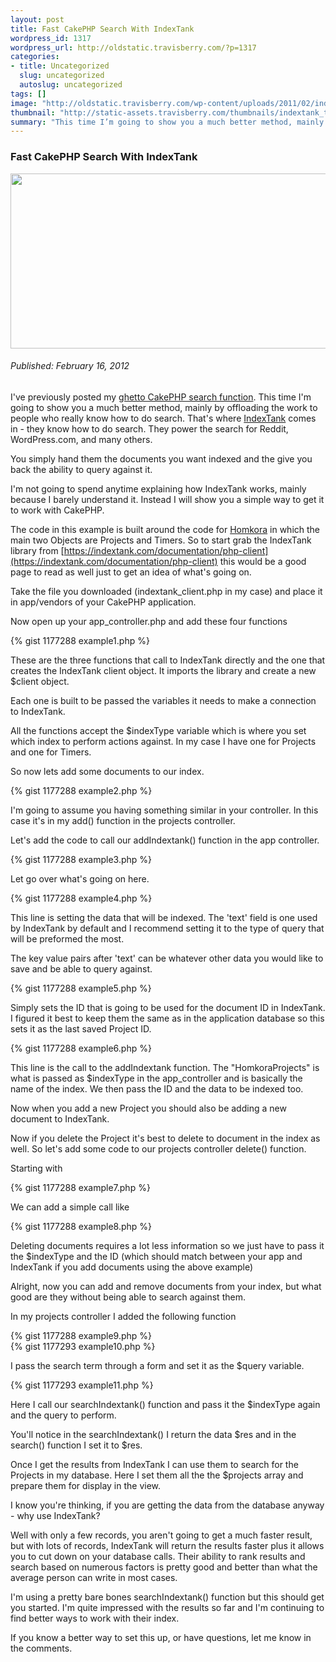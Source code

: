 ```yaml
--- 
layout: post
title: Fast CakePHP Search With IndexTank
wordpress_id: 1317
wordpress_url: http://oldstatic.travisberry.com/?p=1317
categories: 
- title: Uncategorized
  slug: uncategorized
  autoslug: uncategorized
tags: []
image: "http://oldstatic.travisberry.com/wp-content/uploads/2011/02/indextank.jpg"
thumbnail: "http://static-assets.travisberry.com/thumbnails/indextank_thumb.jpg"
summary: "This time I’m going to show you a much better method, mainly by offloading the work to people who really know how to do search."
---
```

<article class="post clearfix">
  <h3>Fast CakePHP Search With IndexTank</h3>
  <a href="http://commons.wikimedia.org/wiki/File:Marines-tank-Korea-19530705.JPEG" class="postImageLink"><img src="http://oldstatic.travisberry.com/wp-content/uploads/2011/02/indextank.jpg" alt="" class="thumbnail alignleft" width=640 height=280 /></a>
  <h6>Published: February 16, 2012</h6>

I've previously posted my [ghetto CakePHP search function](http://oldstatic.travisberry.com/2010/06/create-a-ghetto-but-functional-search-function-for-cakephp/). This time I'm going to show you a much better method, mainly by offloading the work to people who really know how to do search. That's where [IndexTank](http://indextank.com/) comes in - they know how to do search. They power the search for Reddit, WordPress.com, and many others.

You simply hand them the documents you want indexed and the give you back the ability to query against it.

I'm not going to spend anytime explaining how IndexTank works, mainly because I barely understand it. Instead I will show you a simple way to get it to work with CakePHP.

The code in this example is built around the code for [Homkora](http://homkora.com) in which the main two Objects are Projects and Timers. So to start grab the IndexTank library from [https://indextank.com/documentation/php-client](https://indextank.com/documentation/php-client) this would be a good page to read as well just to get an idea of what's going on.

Take the file you downloaded (indextank_client.php in my case) and place it in app/vendors of your CakePHP application.

Now open up your app_controller.php and add these four functions

<div class="gistFallback">
{% gist 1177288 example1.php %}
</div>

These are the three functions that call to IndexTank directly and the one that creates the IndexTank client object. It imports the library and create a new $client object.

Each one is built to be passed the variables it needs to make a connection to IndexTank.

All the functions accept the $indexType variable which is where you set which index to perform actions against. In my case I have one for Projects and one for Timers.

So now lets add some documents to our index.

<div class="gistFallback">
{% gist 1177288 example2.php %}
</div>

I'm going to assume you having something similar in your controller. In this case it's in my add() function in the projects controller.

Let's add the code to call our addIndextank() function in the app controller.

<div class="gistFallback">
{% gist 1177288 example3.php %}
</div>

Let go over what's going on here.

<div class="gistFallback">
{% gist 1177288 example4.php %}
</div>

This line is setting the data that will be indexed. The 'text' field is one used by IndexTank by default and I recommend setting it to the type of query that will be preformed the most.

The key value pairs after 'text' can be whatever other data you would like to save and be able to query against.

<div class="gistFallback">
{% gist 1177288 example5.php %}
</div>

Simply sets the ID that is going to be used for the document ID in IndexTank. I figured it best to keep them the same as in the application database so this sets it as the last saved Project ID.

<div class="gistFallback">
{% gist 1177288 example6.php %}
</div>

This line is the call to the addIndextank function. The "HomkoraProjects" is what is passed as $indexType in the app_controller and is basically the name of the index. We then pass the ID and the data to be indexed too.

Now when you add a new Project you should also be adding a new document to IndexTank.

Now if you delete the Project it's best to delete to document in the index as well. So let's add some code to our projects controller delete() function.

Starting with

<div class="gistFallback">
{% gist 1177288 example7.php %}
</div>

We can add a simple call like

<div class="gistFallback">
{% gist 1177288 example8.php %}
</div>

Deleting documents requires a lot less information so we just have to pass it the $indexType and the ID (which should match between your app and IndexTank if you add documents using the above example)

Alright, now you can add and remove documents from your index, but what good are they without being able to search against them.

In my projects controller I added the following function

<div class="gistFallback">
{% gist 1177288 example9.php %}
</div>

<div class="gistFallback">
{% gist 1177293 example10.php %}
</div>

I pass the search term through a form and set it as the $query variable.

<div class="gistFallback">
{% gist 1177293 example11.php %}
</div>

Here I call our searchIndextank() function and pass it the $indexType again and the query to perform.

You'll notice in the searchIndextank() I return the data $res and in the search() function I set it to $res.

Once I get the results from IndexTank I can use them to search for the Projects in my database. Here I set them all the the $projects array and prepare them for display in the view.

I know you're thinking, if you are getting the data from the database anyway - why use IndexTank? 

Well with only a few records, you aren't going to get a much faster result, but with lots of records, IndexTank will return the results faster plus it allows you to cut down on your database calls. Their ability to rank results and search based on numerous factors is pretty good and better than what the average person can write in most cases.

I'm using a pretty bare bones searchIndextank() function but this should get you started. I'm quite impressed with the results so far and I'm continuing to find better ways to work with their index.

If you know a better way to set this up, or have questions, let me know in the comments.
</article>